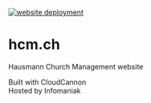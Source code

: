[![website deployment](https://github.com/hsmnn/hcm.ch/actions/workflows/deploy.yml/badge.svg?branch=main)](https://github.com/hsmnn/hcm.ch/actions/workflows/deploy.yml)

# hcm.ch
Hausmann Church Management website  

Built with CloudCannon  
Hosted by Infomaniak
